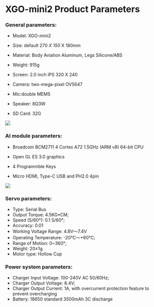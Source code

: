 ﻿---
sidebar_position: 2
sidebar_label: XGO-lite2 Product Parameters
---

# XGO-mini2 Product Parameters

### General  parameters:

- Model: XGO-mini2

- Size: default 270 *X 150* X 180mm

- Material: Body Aviation Aluminum, Legs Silicone/ABS

- Weight: 915g

- Screen: 2.0 inch IPS 320 X 240

- Camera: two-mega-pixel OV5647

- Mic:double MEMS

- Speaker: 8Ω3W

- SD Card: 32G

![](https://wiki-media-ef.oss-cn-hongkong.aliyuncs.com/i18n/en/docusaurus-plugin-content-docs/current/pico/cm4-xgo-robot-kit/images/cm4-xgo-mini-products-01.png)

### AI module parameters:

- Broadcom BCM2711 4 Cortex A72 1.5GHz (ARM v8) 64-bit CPU

- Open GL ES 3.0 graphics

- 4 Programmble Keys

- Micro HDMI, Type-C USB and PH2.0 4pin

![](https://wiki-media-ef.oss-cn-hongkong.aliyuncs.com/i18n/en/docusaurus-plugin-content-docs/current/pico/cm4-xgo-robot-kit/images/cm4-xgo-index-03.png)

### Servo parameters:

- Type: Serial Bus
- Output Torque: 4.5KG•CM;
- Speed (S/60°): 0.1 S/60°;
- Accuracy: 0.01
- Working Voltage Range: 4.8V～7.4V
- Operating Temperature: -20℃～+60℃;
- Range of Motion: 0~360°;
- Weight: 20±1g.
- Motor type: Hollow Cup

### Power system parameters:

- Charger Input Voltage: 100-240V AC 50/60Hz;
- Charger Output Voltage: 8.4V;
- Charger Output Current: 1A, with overcurrent protection feature to prevent overcharging
- Battery: 18650 standard 3500mAh 3C discharge
